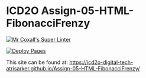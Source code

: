 # ICD2O Assign-05-HTML-FibonacciFrenzy

[![Mr Coxall's Super Linter](README.md/../../../workflows/Super%20Linter/badge.svg)](README.md/../../../actions)

[![Deploy Pages](README.md/../../../workflows/Deploy%20Pages/badge.svg)](README.md/../../../actions)

This site can be found at: https://icd2o-digital-tech-atrisarker.github.io/Assign-05-HTML-FibonacciFrenzy/
